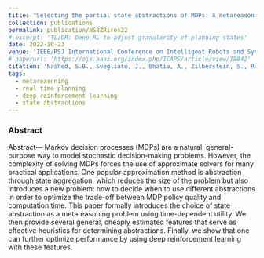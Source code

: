 ```yaml
---
title: "Selecting the partial state abstractions of MDPs: A metareasoning approach with deep reinforcement learning"
collection: publications
permalink: publication/NSBZRiros22
# excerpt: 'TL;DR: Deep RL to adjust granularity of planning states'
date: 2022-10-23
venue: 'IEEE/RSJ International Conference on Intelligent Robots and Systems (IROS)'
# paperurl: 'https://ojs.aaai.org/index.php/ICAPS/article/view/19842'
citation: 'Nashed, S.B., Svegliato, J., Bhatia, A., Zilberstein, S., Russell S. (2022). Selecting the partial state abstractions of MDPs: A metareasoning approach with deep reinforcement learning. In <i>Proceedings of the IEEE/RSJ International Conference on Intelligent Robots and Systems</i>.'
tags:
  - metareasoning
  - real time planning
  - deep reinforcement learning
  - state abstractions
---
```


<!-- Everything written here will come on the paper's own webpage. All the above data except the excerpt will also appear automatically. -->

<!-- TL;DR: -->

### Abstract
Abstract— Markov decision processes (MDPs) are a natural, general-purpose way to model stochastic decision-making problems. However, the complexity of solving MDPs forces the use of approximate solvers for many practical applications. One popular approximation method is abstraction through state aggregation, which reduces the size of the problem but also introduces a new problem: how to decide when to use different abstractions in order to optimize the trade-off between MDP policy quality and computation time. This paper formally introduces the choice of state abstraction as a metareasoning problem using time-dependent utility. We then provide several general, cheaply estimated features that serve as effective heuristics for determining abstractions. Finally, we show that one can further optimize performance by using deep reinforcement learning with these features.


<!-- Should be a pdf link: -->

